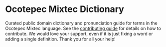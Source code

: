 
# Ocotepec Mixtec Dictionary

Curated public domain dictionary and pronunciation guide for terms in the Ocotepec Mixtec language. See the [contributing guide](https://github.com/drumworkteam/term/blob/make/.github/contributing.md) for details on how to contribute. We would love your support, even if it is just fixing a word or adding a single definition. Thank you for all your help!